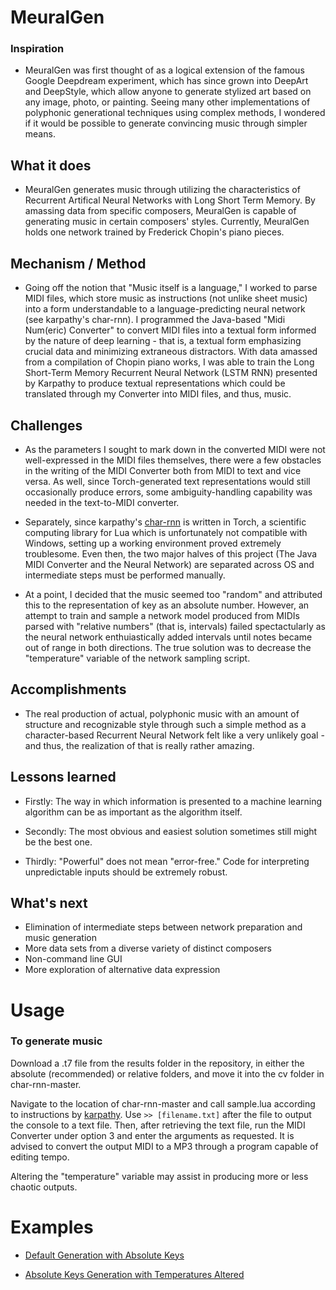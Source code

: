 # MeuralGen

### Inspiration
- MeuralGen was first thought of as a logical extension of the famous Google Deepdream experiment, which has since grown into DeepArt and DeepStyle, which allow anyone to generate stylized art based on any image, photo, or painting. Seeing many other implementations of polyphonic generational techniques using complex methods, I wondered if it would be possible to generate convincing music through simpler means.

## What it does
- MeuralGen generates music through utilizing the characteristics of Recurrent Artifical Neural Networks with Long Short Term Memory. By amassing data from specific composers, MeuralGen is capable of generating music in certain composers' styles. Currently, MeuralGen holds one network trained by Frederick Chopin's piano pieces.

## Mechanism / Method
- Going off the notion that "Music itself is a language," I worked to parse MIDI files, which store music as instructions (not unlike sheet music) into a form understandable to a language-predicting neural network (see karpathy's char-rnn). I programmed the Java-based "Midi Num(eric) Converter" to convert MIDI files into a textual form informed by the nature of deep learning - that is, a textual form emphasizing crucial data and minimizing extraneous distractors. With data amassed from a compilation of Chopin piano works, I was able to train the Long Short-Term Memory Recurrent Neural Network (LSTM RNN) presented by Karpathy to produce textual representations which could be translated through my Converter into MIDI files, and thus, music.

## Challenges
- As the parameters I sought to mark down in the converted MIDI were not well-expressed in the MIDI files themselves, there were a few obstacles in the writing of the MIDI Converter both from MIDI to text and vice versa. As well, since Torch-generated text representations would still occasionally produce errors, some ambiguity-handling capability was needed in the text-to-MIDI converter.         

- Separately, since karpathy's [char-rnn] is written in Torch, a scientific computing library for Lua which is unfortunately not compatible with Windows, setting up a working environment proved extremely troublesome. Even then, the two major halves of this project (The Java MIDI Converter and the Neural Network) are separated across OS and intermediate steps must be performed manually.

- At a point, I decided that the music seemed too "random" and attributed this to the representation of key as an absolute number. However, an attempt to train and sample a network model produced from MIDIs parsed with "relative numbers" (that is, intervals) failed spectactularly as the neural network enthuiastically added intervals until notes became out of range in both directions. The true solution was to decrease the "temperature" variable of the network sampling script.

## Accomplishments
- The real production of actual, polyphonic music with an amount of structure and recognizable style through such a simple method as a character-based Recurrent Neural Network felt like a very unlikely goal - and thus, the realization of that is really rather amazing.

## Lessons learned
- Firstly: The way in which information is presented to a machine learning algorithm can be as important as the algorithm itself.

- Secondly: The most obvious and easiest solution sometimes still might be the best one.

- Thirdly: "Powerful" does not mean "error-free." Code for interpreting unpredictable inputs should be extremely robust.

## What's next

- Elimination of intermediate steps between network preparation and music generation
- More data sets from a diverse variety of distinct composers
- Non-command line GUI
- More exploration of alternative data expression

# Usage

### To generate music

Download a .t7 file from the results folder in the repository, in either the absolute (recommended) or relative folders, and move it into the cv folder in char-rnn-master.

Navigate to the location of char-rnn-master and call sample.lua according to instructions by [karpathy]. Use ```>> [filename.txt]``` after the file to output the console to a text file. Then, after retrieving the text file, run the MIDI Converter under option 3 and enter the arguments as requested. It is advised to convert the output MIDI to a MP3 through a program capable of editing tempo.

Altering the "temperature" variable may assist in producing more or less chaotic outputs.

# Examples

- [Default Generation with Absolute Keys]
- [Absolute Keys Generation with Temperatures Altered]

   [char-rnn]: <https://github.com/karpathy/char-rnn>
   [karpathy]: <https://github.com/karpathy/char-rnn>
   [Default Generation with Absolute Keys]: <https://github.com/Kaynato/-MusicTranscriber/tree/master/lib/absolute/default>
   [Absolute Keys Generation with Temperatures Altered]: <https://github.com/Kaynato/-MusicTranscriber/tree/master/lib/absolute/temperature>